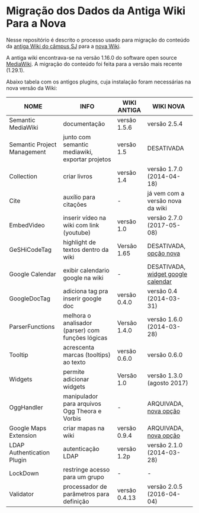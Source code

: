 # Migração dos Dados da Antiga Wiki Para a Nova

Nesse repositório é descrito o processo usado para migração do conteúdo da [antiga Wiki do câmpus SJ](https://wiki.sj.ifsc.edu.br/wiki/index.php/P%C3%A1gina_principal) para a [ nova Wiki](https://wiki.sj.ifsc.edu.br/wiki/index.php/P%C3%A1gina_principal). 

A antiga wiki encontrava-se na versão 1.16.0 do software open source [MediaWiki](https://www.mediawiki.org/wiki/MediaWiki).
A migração do conteúdo foi feita para a versão mais recente (1.29.1).


Abaixo tabela com os antigos plugins, cuja instalação foram necessárias na nova versão da Wiki:

| NOME                        | INFO                                              | WIKI ANTIGA   | WIKI NOVA                          |
|-----------------------------|---------------------------------------------------|---------------|------------------------------------|
| Semantic MediaWiki          | documentação                                      | versão 1.5.6  | versão 2.5.4                       |
| Semantic Project Management | junto com semantic mediawiki, exportar projetos   | versão 1.5    | DESATIVADA                         |
| Collection                  | criar livros                                      | versão 1.4    | versão 1.7.0 (2014-04-18)          |
| Cite                        | auxílio para citações                             |       -       | já vem com a versão nova  da wiki   |
| EmbedVideo                  | inserir vídeo na wiki com link (youtube)          | versão 1.0    | versão 2.7.0 (2017-05-08)          |
| GeSHiCodeTag                | highlight de textos dentro da wiki                | Versão 1.65   | DESATIVADA, [opção nova](https://www.mediawiki.org/wiki/Extension:SyntaxHighlight)  |
| Google Calendar             | exibir calendario google na wiki                  |       -       | DESATIVADA, [widget google calendar](https://www.mediawikiwidgets.org/Google_Calendar) |
| GoogleDocTag                | adiciona tag pra inserir google doc               | versão 0.4.0  | versão 0.4 (2014-03-31)            |
| ParserFunctions             | melhora o analisador (parser) com funções lógicas | Versão 1.4.0  | versão 1.6.0 (2014-03-28)          |
| Tooltip                     | acrescenta marcas (tooltips) ao texto             | versão 0.6.0  | versão 0.6.0                       |
| Widgets                     | permite adicionar widgets                         | Versão 1.0    | versão 1.3.0 (agosto 2017)         |
| OggHandler                  | manipulador para arquivos Ogg Theora e Vorbis     |       -       | ARQUIVADA, [nova opção](https://www.mediawiki.org/wiki/Extension:TimedMediaHandler)              |
| Google Maps Extension       | criar mapas na wiki                               | versão 0.9.4  | ARQUIVADA, [nova opção](https://www.mediawiki.org/wiki/Extension:Maps)              |
| LDAP Authentication Plugin  | autenticação LDAP                                 | versão 1.2p   | versão 2.1.0 (2014-03-28)          |
| LockDown                    | restringe acesso para um grupo                    |       -       |                  -                 |
| Validator                   | processador de parâmetros para definição          | versão 0.4.13 | versão 2.0.5 (2016-04-04)          |
